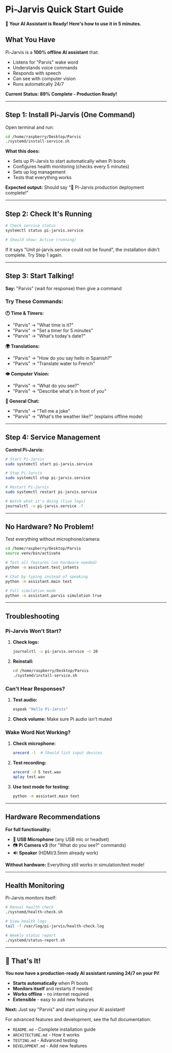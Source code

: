 # Pi-Jarvis Quick Start Guide

**🎉 Your AI Assistant is Ready! Here's how to use it in 5 minutes.**

## What You Have

Pi-Jarvis is a **100% offline AI assistant** that:
- Listens for "Parvis" wake word
- Understands voice commands
- Responds with speech
- Can see with computer vision
- Runs automatically 24/7

**Current Status: 89% Complete - Production Ready!**

---

## Step 1: Install Pi-Jarvis (One Command)

Open terminal and run:

```bash
cd /home/raspberry/Desktop/Parvis
./systemd/install-service.sh
```

**What this does:**
- Sets up Pi-Jarvis to start automatically when Pi boots
- Configures health monitoring (checks every 5 minutes)
- Sets up log management
- Tests that everything works

**Expected output:** Should say "🎉 Pi-Jarvis production deployment complete!"

---

## Step 2: Check It's Running

```bash
# Check service status
systemctl status pi-jarvis.service

# Should show: Active (running)
```

If it says "Unit pi-jarvis.service could not be found", the installation didn't complete. Try Step 1 again.

---

## Step 3: Start Talking!

**Say:** "Parvis" (wait for response) then give a command

### Try These Commands:

**🕐 Time & Timers:**
- "Parvis" → "What time is it?"
- "Parvis" → "Set a timer for 5 minutes"
- "Parvis" → "What's today's date?"

**🌍 Translations:**
- "Parvis" → "How do you say hello in Spanish?"
- "Parvis" → "Translate water to French"

**👁️ Computer Vision:**
- "Parvis" → "What do you see?"
- "Parvis" → "Describe what's in front of you"

**💬 General Chat:**
- "Parvis" → "Tell me a joke"
- "Parvis" → "What's the weather like?" (explains offline mode)

---

## Step 4: Service Management

**Control Pi-Jarvis:**

```bash
# Start Pi-Jarvis
sudo systemctl start pi-jarvis.service

# Stop Pi-Jarvis  
sudo systemctl stop pi-jarvis.service

# Restart Pi-Jarvis
sudo systemctl restart pi-jarvis.service

# Watch what it's doing (live logs)
journalctl -u pi-jarvis.service -f
```

---

## No Hardware? No Problem!

Test everything without microphone/camera:

```bash
cd /home/raspberry/Desktop/Parvis
source venv/bin/activate

# Test all features (no hardware needed)
python -m assistant.test_intents

# Chat by typing instead of speaking
python -m assistant.main text

# Full simulation mode
python -m assistant.parvis simulation true
```

---

## Troubleshooting

### Pi-Jarvis Won't Start?

1. **Check logs:**
   ```bash
   journalctl -u pi-jarvis.service -n 20
   ```

2. **Reinstall:**
   ```bash
   cd /home/raspberry/Desktop/Parvis
   ./systemd/install-service.sh
   ```

### Can't Hear Responses?

1. **Test audio:**
   ```bash
   espeak "Hello Pi-Jarvis"
   ```

2. **Check volume:** Make sure Pi audio isn't muted

### Wake Word Not Working?

1. **Check microphone:**
   ```bash
   arecord -l  # Should list input devices
   ```

2. **Test recording:**
   ```bash
   arecord -d 5 test.wav
   aplay test.wav
   ```

3. **Use text mode for testing:**
   ```bash
   python -m assistant.main text
   ```

---

## Hardware Recommendations

**For full functionality:**
- 🎤 **USB Microphone** (any USB mic or headset)
- 📷 **Pi Camera v3** (for "What do you see?" commands)
- 🔊 **Speaker** (HDMI/3.5mm already work)

**Without hardware:** Everything still works in simulation/text mode!

---

## Health Monitoring

Pi-Jarvis monitors itself:

```bash
# Manual health check
./systemd/health-check.sh

# View health logs
tail -f /var/log/pi-jarvis/health-check.log

# Weekly status report  
./systemd/status-report.sh
```

---

## 🎯 That's It!

**You now have a production-ready AI assistant running 24/7 on your Pi!**

- **Starts automatically** when Pi boots
- **Monitors itself** and restarts if needed
- **Works offline** - no internet required
- **Extensible** - easy to add new features

**Next:** Just say "Parvis" and start using your AI assistant! 

For advanced features and development, see the full documentation:
- `README.md` - Complete installation guide
- `ARCHITECTURE.md` - How it works
- `TESTING.md` - Advanced testing
- `DEVELOPMENT.md` - Add new features